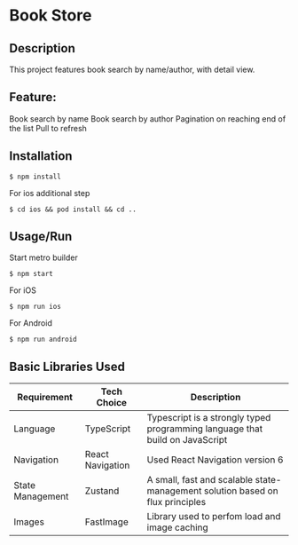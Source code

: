 # Book Store

## Description
This project features book search by name/author, with detail view.

## Feature: 
Book search by name
Book search by author
Pagination on reaching end of the list
Pull to refresh

## Installation
```
$ npm install
```

For ios additional step 
```
$ cd ios && pod install && cd ..
```

## Usage/Run
Start metro builder
```
$ npm start
```
For iOS
```
$ npm run ios
```

For Android
```
$ npm run android
```

## Basic Libraries Used

| Requirement       | Tech Choice       | Description                                                                   |
| ----------------- | ----------------- | ----------------------------------------------------------------------------- |
| Language          | TypeScript        | Typescript is a strongly typed programming language that build on JavaScript  |
| Navigation        | React Navigation  | Used React Navigation version 6                                               |
| State Management  | Zustand           | A small, fast and scalable state-management solution based on flux principles |
| Images            | FastImage         | Library used to perfom load and image caching                                 |

